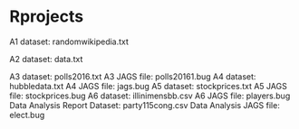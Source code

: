 # Rprojects
A1 dataset: randomwikipedia.txt

A2 dataset: data.txt

A3 dataset: polls2016.txt
A3 JAGS file: polls20161.bug
A4 dataset: hubbledata.txt
A4 JAGS file: jags.bug
A5 dataset: stockprices.txt
A5 JAGS file: stockprices.bug
A6 dataset: illinimensbb.csv
A6 JAGS file: players.bug
Data Analysis Report Dataset: party115cong.csv
Data Analysis JAGS file: elect.bug
